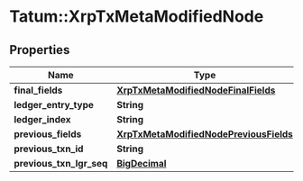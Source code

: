 # Tatum::XrpTxMetaModifiedNode

## Properties
Name | Type | Description | Notes
------------ | ------------- | ------------- | -------------
**final_fields** | [**XrpTxMetaModifiedNodeFinalFields**](XrpTxMetaModifiedNodeFinalFields.md) |  | [optional] 
**ledger_entry_type** | **String** |  | [optional] 
**ledger_index** | **String** |  | [optional] 
**previous_fields** | [**XrpTxMetaModifiedNodePreviousFields**](XrpTxMetaModifiedNodePreviousFields.md) |  | [optional] 
**previous_txn_id** | **String** |  | [optional] 
**previous_txn_lgr_seq** | [**BigDecimal**](BigDecimal.md) |  | [optional] 

